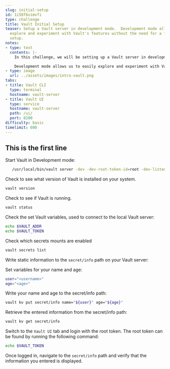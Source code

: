 ```yaml
---
slug: initial-setup
id: 1i58f6vimvfi
type: challenge
title: Vault Initial Setup
teaser: Setup a Vault server in development mode.  Development mode allows us to easily
  explore and experiment with Vault's features without the need for a full production
  setup.
notes:
- type: text
  contents: |-
    In this challenge, we will be setting up a Vault server in development mode to securely manage our sensitive information, such as passwords. The Vault server is a powerful tool designed to provide a centralized location for storing and accessing secrets while maintaining high levels of security and encryption.

    Development mode allows us to easily explore and experiment with Vault's features without the need for a full production setup. Please note that this mode is not recommended for production environments, as it uses a simplified, in-memory storage system and automatically unseals the Vault.
- type: image
  url: ../assets/images/intro-vault.png
tabs:
- title: Vault CLI
  type: terminal
  hostname: vault-server
- title: Vault UI
  type: service
  hostname: vault-server
  path: /ui/
  port: 8200
difficulty: basic
timelimit: 600
---
```


## This is the first line

Start Vault in Development mode:
  
```bash
   /usr/local/bin/vault server -dev -dev-root-token-id=root -dev-listen-address=vault-server:8200 &
```

Check to see what version of Vault is installed on your system.

```bash
vault version
```

Check to see if Vault is running.

```bash
vault status
```

Check the set Vault variables, used to connect to the local Vault server:

```bash
echo $VAULT_ADDR
echo $VAULT_TOKEN
```

Check which secrets mounts are enabled

```bash
vault secrets list
```

Write static information to the  `secret/info` path on your Vault server:

Set variables for your name and age:

```bash
user="<username>"
age="<age>"
```

Write your name and age to the secret/info path:

```bash
vault kv put secret/info name="${user}" age="${age}"
```

Retrieve the entered information from the secret/info path:

```bash
vault kv get secret/info
```

Switch to the `Vault UI` tab and login with the root token.
The root token can be found by running the following command:

```bash
echo $VAULT_TOKEN
```

Once logged in, navigate to the `secret/info` path and verify that the information you entered is displayed.
